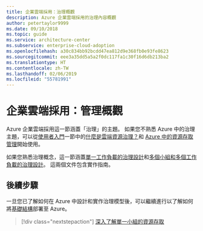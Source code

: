 ```yaml
---
title: 企業雲端採用：治理概觀
description: Azure 企業雲端採用的治理內容概觀
author: petertaylor9999
ms.date: 09/10/2018
ms.topic: guide
ms.service: architecture-center
ms.subservice: enterprise-cloud-adoption
ms.openlocfilehash: a30c834bb92bcdd47ea812d9e368fb0e93fe8623
ms.sourcegitcommit: eee3a35dd5a5a2f0dc117fa1c30f16d6db213ba2
ms.translationtype: HT
ms.contentlocale: zh-TW
ms.lasthandoff: 02/06/2019
ms.locfileid: "55781991"
---
```

# <a name="enterprise-cloud-adoption-governance-overview"></a>企業雲端採用：管理概觀

Azure 企業雲端採用這一節涵蓋「治理」的主題。 如果您不熟悉 Azure 中的治理主題，可以從[使用者入門](../getting-started/overview.md)一節中的[什麼是雲端資源治理？](../getting-started/what-is-governance.md)和 [Azure 中的資源存取管理](../getting-started/azure-resource-access.md)開始使用。

如果您熟悉治理概念，這一節涵蓋[單一工作負載的治理設計](governance-single-team.md)和[多個小組和多個工作負載的治理設計](governance-multiple-teams.md)。 這兩個文件包含實作指南。

## <a name="next-steps"></a>後續步驟

一旦您已了解如何在 Azure 中設計和實作治理模型後，可以繼續進行以了解如何將[基礎結構](../infrastructure/basic-workload.md)部署至 Azure。

> [!div class="nextstepaction"]
> [深入了解單一小組的資源存取](governance-single-team.md)

